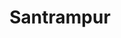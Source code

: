 ---
title: "Santrampur"
translationKey: santrampur
id: city
type: "city" 
tags: ["Cities", "Santrampur"] 
---
